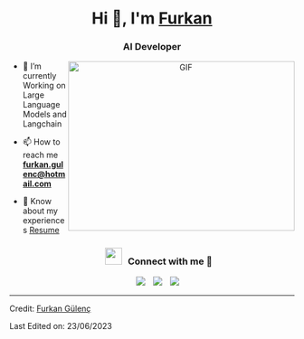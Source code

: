 <h1 align="center">Hi 👋, I'm <a href="https://100rabhcsmc.github.io/Me.io/" target="blank">
Furkan</a></h1>
<h3 align="center">AI Developer </h3>

<a target="_blank" align="center">
  <img align="right" top="500" height="300" width="400" alt="GIF" src="https://media.giphy.com/media/SWoSkN6DxTszqIKEqv/giphy.gif">
</a>

- 🌱 I’m currently Working on Large Language Models and Langchain


* 📫 How to reach me **furkan.gulenc@hotmail.com**

* 📄 Know about my experiences <a href="https://github.com/FurkanGulenc/resume/blob/main/FurkanGulencCvGuncel.pdf" target="blank">Resume</a>
  <br/>

  <h3 align="center" > <img src="https://media.giphy.com/media/iY8CRBdQXODJSCERIr/giphy.gif" width="30" height="30" style="margin-right: 10px;">Connect with me 🤝 </h3>

<p align="center">

 <div align="center"  class="icons-social" style="margin-left: 10px;">
        <a style="margin-left: 10px;"  target="_blank" href="https://www.linkedin.com/in/furkan-g%C3%BClen%C3%A7-6b70a2189/">
			<img src="https://img.icons8.com/doodle/40/000000/linkedin--v2.png"></a>
        <a style="margin-left: 10px;" target="_blank" href="https://github.com/FurkanGulenc">
		<img src="https://img.icons8.com/doodle/40/000000/github--v1.png"></a>
        <a style="margin-left: 10px;" target="_blank" href="https://instagram.com/furkangulencc">
			<img src="https://img.icons8.com/doodle/40/000000/instagram-new--v2.png"></a>
      </div>

</p>



---

Credit: [Furkan Gülenç](https://github.com/FurkanGulenc)

Last Edited on: 23/06/2023
